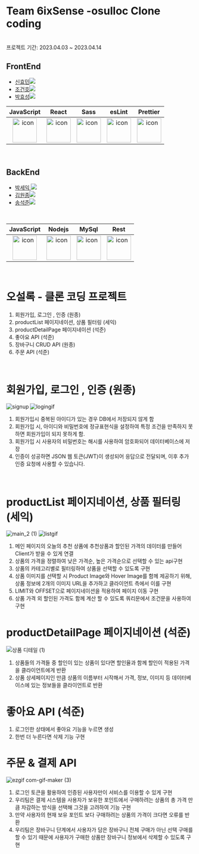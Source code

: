 # Team 6ixSense -osulloc Clone coding
<br />
프로젝트 기간: 2023.04.03 ~ 2023.04.14

## FrontEnd

- <a href="https://github.com/Hyomins-013">신효민<img src="https://img.shields.io/badge/GitHub-181717?style=flat-square&logo=GitHub&logoColor=white&link=https://github.com/hongyeollee"/></a>
- <a href="https://github.com/alchogh">조건호<img src="https://img.shields.io/badge/GitHub-181717?style=flat-square&logo=GitHub&logoColor=white&link=https://github.com/hongyeollee"/></a>
- <a href="https://github.com/Hyoster">박효성<img src="https://img.shields.io/badge/GitHub-181717?style=flat-square&logo=GitHub&logoColor=white&link=https://github.com/hongyeollee"/></a>


|                                             JavaScript                                             |                                                 React                                                 |                                                                              Sass                                                                               |                                                 esLint                                                 |                                                 Prettier                                                  |
| :------------------------------------------------------------------------------------------------: | :---------------------------------------------------------------------------------------------------: | :-------------------------------------------------------------------------------------------------------------------------------------------------------------: | :----------------------------------------------------------------------------------------------------: | :-------------------------------------------------------------------------------------------------------: |
| <img src="https://techstack-generator.vercel.app/js-icon.svg" alt="icon" width="65" height="65" /> | <img src="https://techstack-generator.vercel.app/react-icon.svg" alt="icon" width="65" height="65" /> | <div style="display: flex; align-items: flex-start;"><img src="https://techstack-generator.vercel.app/sass-icon.svg" alt="icon" width="65" height="65" /></div> | <img src="https://techstack-generator.vercel.app/eslint-icon.svg" alt="icon" width="65" height="65" /> |<div style="display: flex; align-items: flex-start;"><img src="https://techstack-generator.vercel.app/prettier-icon.svg" alt="icon" width="65" height="65" /></div> |




<br />



## BackEnd

- <a href="https://github.com/parkseyik">박세익 <img src="https://img.shields.io/badge/GitHub-181717?style=flat-square&logo=GitHub&logoColor=white&link=https://github.com/minseoya"/></a>
- <a href="https://github.com/thornewater">김원종<img src="https://img.shields.io/badge/GitHub-181717?style=flat-square&logo=GitHub&logoColor=white&link=https://github.com/lsg622"/></a>
- <a href="https://github.com/songsong95">송석준<img src="https://img.shields.io/badge/GitHub-181717?style=flat-square&logo=GitHub&logoColor=white&link=https://github.com/Dongrang072"/></a>

<br />


|                                             JavaScript                                             |                                                Nodejs                                                 |                                                 MySql                                                 |                                                  Rest                                                   |
| :------------------------------------------------------------------------------------------------: | :---------------------------------------------------------------------------------------------------: | :---------------------------------------------------------------------------------------------------: | :-----------------------------------------------------------------------------------------------------: |
| <img src="https://techstack-generator.vercel.app/js-icon.svg" alt="icon" width="65" height="65" /> | <img src="https://techstack-generator.vercel.app/nginx-icon.svg" alt="icon" width="65" height="65" /> | <img src="https://techstack-generator.vercel.app/mysql-icon.svg" alt="icon" width="65" height="65" /> | <img src="https://techstack-generator.vercel.app/restapi-icon.svg" alt="icon" width="65" height="65" /> |

  
<br/>

# 오설록 -  클론 코딩 프로젝트



1. 회원가입, 로그인 , 인증 (원종)
2. productList 페이지네이션, 상품 필터링 (세익)
3. productDetailPage 페이지네이션 (석준)
4. 좋아요 API (석준)
5. 장바구니 CRUD API (원종)
6. 주문 API (석준)
<br/>

# 회원가입, 로그인 , 인증 (원종)
![signup](https://user-images.githubusercontent.com/123849268/232360555-3188c6df-31dc-4627-9717-161ac49a2c35.gif)
![logingif](https://user-images.githubusercontent.com/123849268/232360579-23392ced-1c12-43a8-9980-806d6a6e4270.gif)

1. 회원가입시 중복된 아이디가 있는 경우 DB에서 저장되지 않게 함
2.  회원가입 시, 아이디와 비밀번호에 정규표현식을 설정하여 특정 조건을 만족하지 못하면 회원가입이 되지 못하게 함.
3. 회원가입 시 사용자의 비밀번호는 해시를 사용하여 암호화되어 데이터베이스에 저장
4. 인증이 성공하면 JSON 웹 토큰(JWT)이 생성되어 응답으로 전달되며, 이후 추가 인증 요청에 사용할 수 있습니다.
<br/>

# productList 페이지네이션, 상품 필터링 (세익)
![main_2 (1)](https://user-images.githubusercontent.com/123849268/232360878-481bf06a-b1a6-46bf-a0dd-bdd46126256b.gif)
![listgif](https://user-images.githubusercontent.com/123849268/232360953-d8050f34-fbae-4f7a-97a3-cad522116124.gif)


1. 메인 페이지의 오늘의 추천 상품에 추천상품과 할인된 가격의 데이터를 만들어 Client가 받을 수 있게 연결
2. 상품의 가격을 정렬하여 낮은 가격순, 높은 가격순으로 선택할 수 있는 api구현
3. 상품의 카테고리별로 필터링하여 상품을 선택할 수 있도록 구현
4. 상품 이미지를 선택할 시 Product Image와 Hover Image를 함께 제공하기 위해, 상품 정보에 2개의 이미지 URL을 추가하고 클라이언트 측에서 이를 구현
5. LIMIT와 OFFSET으로 페이지네이션을 적용하여 페이지 이동 구현
6. 상품 가격 외 할인된 가격도 함께 계산 할 수 있도록 쿼리문에서 조건문을 사용하여 구현

# productDetailPage 페이지네이션 (석준)
 ![상품 디테일 (1)](https://user-images.githubusercontent.com/120084509/232380947-5492f3c1-cae6-4177-9572-ad3a87a75dd6.gif)

 
1. 상품들의 가격들 중 할인이 있는 상품이 있다면 할인율과 함께 할인이 적용된 가격을 클라이언트에게 반환
2. 상품 상세페이지인 만큼 상품의 이름부터 시작해서 가격, 정보, 이미지 등 데이터베이스에 있는 정보들을 클라이언트로 반환

# 좋아요 API (석준)

1. 로그인한 상태에서 좋아요 기능을 누르면 생성
2. 한번 더 누른다면 삭제 기능 구현

# 주문 & 결제 API

![ezgif com-gif-maker (3)](https://user-images.githubusercontent.com/120084509/232380925-f400bdf0-0a9f-4b70-8756-7ecf1d38eec1.gif)

1. 로그인 토큰을 활용하여 인증된 사용자만이 서비스를 이용할 수 있게 구현
2. 우리팀은 결제 시스템을 사용자가 보유한 포인트에서 구매하려는 상품의 총 가격 만큼 차감하는 방식을 선택해 그것을 고려하여 기능 구현
3. 만약 사용자의 현재 보유 포인트 보다 구매하려는 상품의 가격이 크다면 오류를 반환
4. 우리팀은 장바구니 단계에서 사용자가 담은 장바구니 전체 구매가 아닌 선택 구매를 할 수 있기 때문에 사용자가 구매한 상품만 장바구니 정보에서 삭제할 수 있도록 구현
